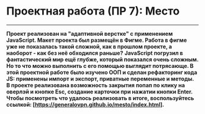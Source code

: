 # Проектная работа (ПР 7): Место
***
**Проект реализован на "адаптивной верстке" с применением JavaScript. Макет проекта был размещён в Фигме. Работа в фигме уже не показалась такой сложной, как в прошлом проекте, а наоборот - как без неё обходился раньше?**
**JavaScript погрузил в фантастический мир ещё глубже, который показался очень сложным. Но то что можно выполнить с его помощью выглядит потрясающе.
В этой проектной работе было изучено ООП и сделан рефакторинг кода JS: применены импорт и экспорт, приватные переменные и методы. В проекте реализована возможность закрытия попап по клику на оверлэй и кнопке Esc, создание карточки при нажатии кнопки Enter.
Чтобы посмотреть что удалось реализовать в итоге, воспользуйтесь ссылкой: [https://generalovpn.github.io/mesto/index.html].**